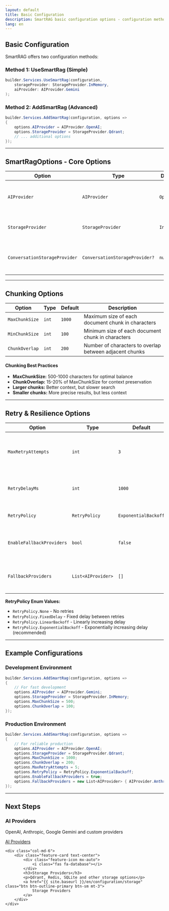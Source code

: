```yaml
---
layout: default
title: Basic Configuration
description: SmartRAG basic configuration options - configuration methods, chunking and retry settings
lang: en
---
```


## Basic Configuration

SmartRAG offers two configuration methods:

### Method 1: UseSmartRag (Simple)

```csharp
builder.Services.UseSmartRag(configuration,
    storageProvider: StorageProvider.InMemory,
    aiProvider: AIProvider.Gemini
);
```

### Method 2: AddSmartRag (Advanced)

```csharp
builder.Services.AddSmartRag(configuration, options =>
{
    options.AIProvider = AIProvider.OpenAI;
    options.StorageProvider = StorageProvider.Qdrant;
    // ... additional options
});
```

---

## SmartRagOptions - Core Options

| Option | Type | Default | Description |
|--------|------|---------|-------------|
| `AIProvider` | `AIProvider` | `OpenAI` | AI provider for embeddings and text generation |
| `StorageProvider` | `StorageProvider` | `InMemory` | Storage backend for documents and vectors |
| `ConversationStorageProvider` | `ConversationStorageProvider?` | `null` | Separate storage for conversation history (optional) |

---

## Chunking Options

| Option | Type | Default | Description |
|--------|------|---------|-------------|
| `MaxChunkSize` | `int` | `1000` | Maximum size of each document chunk in characters |
| `MinChunkSize` | `int` | `100` | Minimum size of each document chunk in characters |
| `ChunkOverlap` | `int` | `200` | Number of characters to overlap between adjacent chunks |

<div class="alert alert-info">
    <h4><i class="fas fa-info-circle me-2"></i> Chunking Best Practices</h4>
    <ul class="mb-0">
        <li><strong>MaxChunkSize:</strong> 500-1000 characters for optimal balance</li>
        <li><strong>ChunkOverlap:</strong> 15-20% of MaxChunkSize for context preservation</li>
        <li><strong>Larger chunks:</strong> Better context, but slower search</li>
        <li><strong>Smaller chunks:</strong> More precise results, but less context</li>
    </ul>
</div>

---

## Retry & Resilience Options

| Option | Type | Default | Description |
|--------|------|---------|-------------|
| `MaxRetryAttempts` | `int` | `3` | Maximum number of retry attempts for AI provider requests |
| `RetryDelayMs` | `int` | `1000` | Delay between retry attempts in milliseconds |
| `RetryPolicy` | `RetryPolicy` | `ExponentialBackoff` | Retry policy for failed requests |
| `EnableFallbackProviders` | `bool` | `false` | Enable fallback to alternative AI providers on failure |
| `FallbackProviders` | `List<AIProvider>` | `[]` | List of fallback AI providers to try sequentially |

**RetryPolicy Enum Values:**
- `RetryPolicy.None` - No retries
- `RetryPolicy.FixedDelay` - Fixed delay between retries
- `RetryPolicy.LinearBackoff` - Linearly increasing delay
- `RetryPolicy.ExponentialBackoff` - Exponentially increasing delay (recommended)

---

## Example Configurations

### Development Environment

```csharp
builder.Services.AddSmartRag(configuration, options =>
{
    // For fast development
    options.AIProvider = AIProvider.Gemini;
    options.StorageProvider = StorageProvider.InMemory;
    options.MaxChunkSize = 500;
    options.ChunkOverlap = 100;
});
```

### Production Environment

```csharp
builder.Services.AddSmartRag(configuration, options =>
{
    // For reliable production
    options.AIProvider = AIProvider.OpenAI;
    options.StorageProvider = StorageProvider.Qdrant;
    options.MaxChunkSize = 1000;
    options.ChunkOverlap = 200;
    options.MaxRetryAttempts = 5;
    options.RetryPolicy = RetryPolicy.ExponentialBackoff;
    options.EnableFallbackProviders = true;
    options.FallbackProviders = new List<AIProvider> { AIProvider.Anthropic };
});
```

---

## Next Steps

<div class="row g-4 mt-4">
    <div class="col-md-6">
        <div class="feature-card text-center">
            <div class="feature-icon mx-auto">
                <i class="fas fa-brain"></i>
            </div>
            <h3>AI Providers</h3>
            <p>OpenAI, Anthropic, Google Gemini and custom providers</p>
            <a href="{{ site.baseurl }}/en/configuration/ai-providers" class="btn btn-outline-primary btn-sm mt-3">
                AI Providers
            </a>
        </div>
    </div>
    
    <div class="col-md-6">
        <div class="feature-card text-center">
            <div class="feature-icon mx-auto">
                <i class="fas fa-database"></i>
            </div>
            <h3>Storage Providers</h3>
            <p>Qdrant, Redis, SQLite and other storage options</p>
            <a href="{{ site.baseurl }}/en/configuration/storage" class="btn btn-outline-primary btn-sm mt-3">
                Storage Providers
            </a>
        </div>
    </div>
</div>
